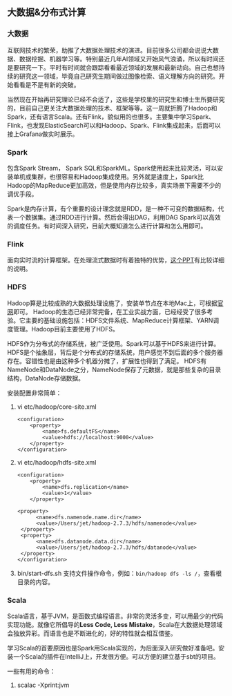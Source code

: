 
## 大数据&分布式计算

### 大数据
互联网技术的繁荣，助推了大数据处理技术的演进。目前很多公司都会说说大数据、数据挖掘、机器学习等。特别最近几年AI领域又开始风气浪涌，所以有时间还是要研究一下。平时有时间就会跟踪看看最近领域的发展和最新动向。自己也想持续的研究这一领域，毕竟自己研究生期间做过图像检索、语义理解方向的研究。开始看看是不是有新的突破。

当然现在开始再研究理论已经不合适了，这些是学校里的研究生和博士生所要研究的，目前自己更关注大数据处理的技术、框架等等。这一周就折腾了Hadoop和Spark，还有语言Scala。还有Flink，貌似用的也很多。主要集中学习Spark、Flink，也发现ElasticSearch可以和Hadoop、Spark、Flink集成起来，后面可以接上Grafana做实时展示。

### Spark
包含Spark Stream， Spark SQL和SparkML。Spark使用起来比较灵活，可以安装单机或集群，也很容易和Hadoop集成使用。另外就是速度上，Spark比Hadoop的MapReduce更加高效，但是使用内存比较多，真实场景下需要不少的调优手段。

Spark是内存计算，有个重要的设计理念就是RDD，是一种不可变的数据结构，代表一个数据集。通过RDD进行计算。然后会得出DAG，利用DAG Spark可以高效的调度任务。有时间深入研究，目前大概知道怎么进行计算和怎么用即可。

### Flink
面向实时流的计算框架。在处理流式数据时有着独特的优势，[这个PPT](https://www.slideshare.net/KostasTzoumas/apache-flink-at-strata-san-jose-2016)有比较详细的说明。



### HDFS
Hadoop算是比较成熟的大数据处理设施了，安装单节点在本地Mac上，可根据[官网](https://hadoop.apache.org/docs/stable/hadoop-project-dist/hadoop-common/SingleCluster.html)即可。
Hadoop的生态已经非常完备，在工业实战方面，已经经受了很多考验。它主要的基础设施包括：HDFS文件系统、MapReduce计算框架、YARN调度管理。Hadoop目前主要使用了HDFS。

HDFS作为分布式的存储系统，被广泛使用。Spark可以基于HDFS来进行计算。HDFS是个抽象层，背后是个分布式的存储系统，用户感觉不到后面的多个服务器存在。容错性也是由这种多个机器分摊了，扩展性也得到了满足。
HDFS有NameNode和DataNode之分，NameNode保存了元数据，就是那些复杂的目录结构，DataNode存储数据。


安装配置非常简单：

1.  vi etc/hadoop/core-site.xml 
    ```
    <configuration>
        <property>
            <name>fs.defaultFS</name>
            <value>hdfs://localhost:9000</value>
        </property>
    </configuration>
    ```
2.  vi etc/hadoop/hdfs-site.xml 
    ```
    <configuration>
        <property>
            <name>dfs.replication</name>
            <value>1</value>
        </property>
    
    <property>
          <name>dfs.namenode.name.dir</name>
          <value>/Users/jet/hadoop-2.7.3/hdfs/namenode</value>
     </property>
     <property>
          <name>dfs.datanode.data.dir</name>
          <value>/Users/jet/hadoop-2.7.3/hdfs/datanode</value>
     </property>
    </configuration>
    ```
3. bin/start-dfs.sh
支持文件操作命令，例如：```bin/hadoop dfs -ls /```，查看根目录的内容。


### Scala
Scala语言，基于JVM，是函数式编程语言。非常的灵活多变，可以用最少的代码实现功能。就像它所倡导的**Less Code, Less Mistake**，Scala在大数据处理领域会独放异彩。而语言也是不断进化的，好的特性就会相互借鉴。

学习Scala的首要原因也是Spark用Scala实现的，为后面深入研究做好准备吧。安装一个Scala的插件在IntelliJ上，开发很方便。可以方便的建立基于sbt的项目。

一些有用的命令：
1.  scalac -Xprint:jvm